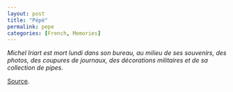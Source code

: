 ```yaml
---
layout: post
title: "Pépé"
permalink: pepe
categories: [French, Memories]
---
```


*Michel Iriart est mort lundi dans son bureau, au milieu de ses
souvenirs, des photos, des coupures de journaux, des décorations
militaires et de sa collection de pipes.*

[Source](http://www.challenges.fr/media/20141210.AFP3014/michel-iriart-aventurier-franco-argentin-de-la-resistance-a-l-afp.html).

